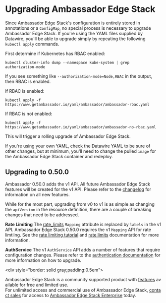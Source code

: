 # Upgrading Ambassador Edge Stack

Since Ambassador Edge Stack's configuration is entirely stored in annotations or a `ConfigMap`, no special process is necessary to upgrade Ambassador Edge Stack. If you're using the YAML files supplied by Datawire, you'll be able to upgrade simply by repeating the following `kubectl apply` commands.

First determine if Kubernetes has RBAC enabled:

```shell
kubectl cluster-info dump --namespace kube-system | grep authorization-mode
```

If you see something like `--authorization-mode=Node,RBAC` in the output, then RBAC is enabled.

If RBAC is enabled:
```shell
kubectl apply -f https://www.getambassador.io/yaml/ambassador/ambassador-rbac.yaml
```

If RBAC is not enabled:
```shell
kubectl apply -f https://www.getambassador.io/yaml/ambassador/ambassador-no-rbac.yaml
```

This will trigger a rolling upgrade of Ambassador Edge Stack.

If you're using your own YAML, check the Datawire YAML to be sure of other changes, but at minimum, you'll need to change the pulled `image` for the Ambassador Edge Stack container and redeploy.

## Upgrading to 0.50.0

Ambassador 0.50.0 adds the v1 API. All future Ambassador Edge Stack features will be created for the v1 API. Please refer to the [changelog](https://github.com/datawire/ambassador/blob/master/CHANGELOG.md) for information on all new features.

While for the most part, upgrading from v0 to v1 is as simple as changing the `apiVersion` in the resource definition, there are a couple of breaking changes that need to be addressed. 

**Rate Limiting**
The [rate_limits](/reference/rate-limits/) `Mapping` attribute is replaced by `labels` in the v1 API. Ambassador Edge Stack 0.50.0 requires the v1 `Mapping` API for rate limtiing. See the [rate limiting tutorial](/user-guide/rate-limiting-tutorial#v1-api) and [rate limits](/reference/rate-limits/) documentation for more information. 

**AuthService**
The v1 `AuthService` API adds a number of features that require configuration changes. Please refer to the [authentication documentation](/reference/services/auth-service) for more information on how to upgrade.

<div style="border: solid gray;padding:0.5em">

Ambassador Edge Stack is a community supported product with [features](getambassador.io/features) available for free and limited use. For unlimited access and commercial use of Ambassador Edge Stack, [contact sales](https:/www.getambassador.io/contact) for access to [Ambassador Edge Stack Enterprise](/user-guide/ambassador-edge-stack-enterprise) today.

</div>
